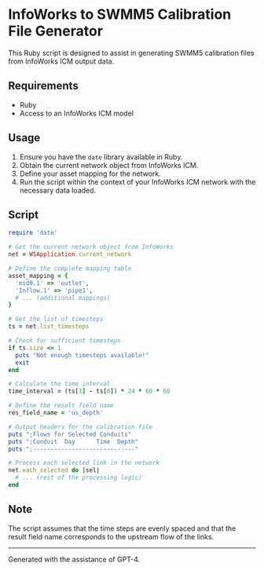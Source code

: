 
# InfoWorks to SWMM5 Calibration File Generator

This Ruby script is designed to assist in generating SWMM5 calibration files from InfoWorks ICM output data.

## Requirements

- Ruby
- Access to an InfoWorks ICM model

## Usage

1. Ensure you have the `date` library available in Ruby.
2. Obtain the current network object from InfoWorks ICM.
3. Define your asset mapping for the network.
4. Run the script within the context of your InfoWorks ICM network with the necessary data loaded.

## Script

```ruby
require 'date'

# Get the current network object from InfoWorks
net = WSApplication.current_network

# Define the complete mapping table
asset_mapping = {
  'mid9.1' => 'outlet',
  'Inflow.1' => 'pipe1',
  # ... (additional mappings)
}

# Get the list of timesteps
ts = net.list_timesteps

# Check for sufficient timesteps
if ts.size <= 1
  puts "Not enough timesteps available!"
  exit
end

# Calculate the time interval
time_interval = (ts[1] - ts[0]) * 24 * 60 * 60

# Define the result field name
res_field_name = 'us_depth'

# Output headers for the calibration file
puts ";Flows for Selected Conduits"
puts ";Conduit  Day      Time  Depth"
puts ";-----------------------------"

# Process each selected link in the network
net.each_selected do |sel|
  # ... (rest of the processing logic)
end
```

## Note

The script assumes that the time steps are evenly spaced and that the result field name corresponds to the upstream flow of the links.

---

Generated with the assistance of GPT-4.
